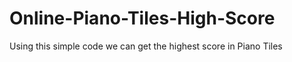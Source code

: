 # Online-Piano-Tiles-High-Score
Using this simple code we can get the highest score in Piano Tiles 
